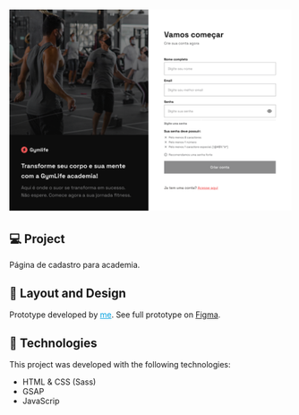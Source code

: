 # ![Post 1 image](./img/screen.png)

## 💻 Project

Página de cadastro para academia.

>

## 🔖 Layout and Design

Prototype developed by <a href="https://www.paulojanai.com/" style="color: #00a0df" target="_blank">me</a>. See full prototype on [Figma](https://www.figma.com/file/0r9bZxbSauKBwlqnJTMIvY/GymLife?type=design&node-id=1%3A36&mode=design&t=YyXCWo5Bbq8R9Oe1-1).

## 🚀 Technologies

This project was developed with the following technologies:

- HTML & CSS (Sass)
- GSAP
- JavaScrip

>
